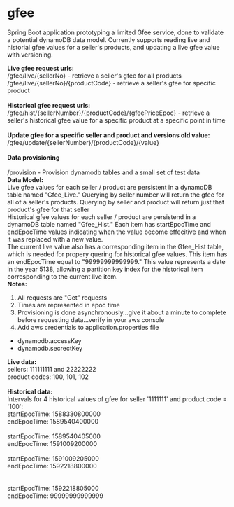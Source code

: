 # gfee
Spring Boot application prototyping a limited Gfee service, done to validate a potential dynamoDB data model. Currently supports reading live and historial gfee values for a seller's products, and updating a live gfee value with versioning.

<b>Live gfee request urls: </b></br>
/gfee/live/{sellerNo} - retrieve a seller's gfee for all products  </br>
/gfee/live/{sellerNo}/{productCode} - retrieve a seller's gfee for specific product  </br>
 </br>
<b>Historical gfee request urls: </b></br>
/gfee/hist/{sellerNumber}/{productCode}/{gfeePriceEpoc} - retrieve a seller's historical gfee value for a specific product at a specific point in time </br>
</br><b>Update gfee for a specific seller and product and versions old value:</b></br>
/gfee/update/{sellerNumber}/{productCode}/{value}</br>
</br><b>Data provisioning </b></br>
</br>/provision - Provision dynamodb tables and a small set of test data
</br><b>Data Model:</b></br>
Live gfee values for each seller / product are persistent in a dynamoDB table named "Gfee_Live." Querying by seller number will return the gfee for all of a seller's products. Querying by seller and product will return just that product's gfee for that seller </br>
Historical gfee values for each seller / product are persistend in a dynamoDB table named "Gfee_Hist." Each item has startEpocTime and endEpocTime values indicating when the value become effecitive and when it was replaced with a new value. </br>
The current live value also has a corresponding item in the Gfee_Hist table, which is needed for propery quering for historical gfee values. This item has an endEpocTime equal to "99999999999999." This value represents a date in the year 5138, allowing a partition key index for the historical item corresponding to the current live item.</br>
<b>Notes: </b></br>
1. All requests are "Get" requests </br>
2. Times are represented in epoc time </br>
3. Provisioning is done asynchronously...give it about a minute to complete before requesting data...verify in your aws console </br>
4. Add aws credentials to application.properties file </br>
<ul>
 <li>dynamodb.accessKey</li>
 <li>dynamodb.secrectKey</li>
</ul>
<b>Live data: </b></br>
sellers: 111111111 and 22222222 </br>
product codes: 100, 101, 102 </br>
</br>
<b>Historical data:</b></br>
Intervals for 4 historical values of gfee for seller '1111111' and product code = '100': </br>
startEpocTime: 1588330800000 </br>
endEpocTime: 1589540400000</br>
</br>
startEpocTime: 1589540405000 </br>
endEpocTime: 1591009200000</br>
</br>
startEpocTime: 1591009205000 </br>
endEpocTime: 1592218800000</br>
</br></br>
startEpocTime: 1592218805000 </br>
endEpocTime: 99999999999999</br>
</br>
